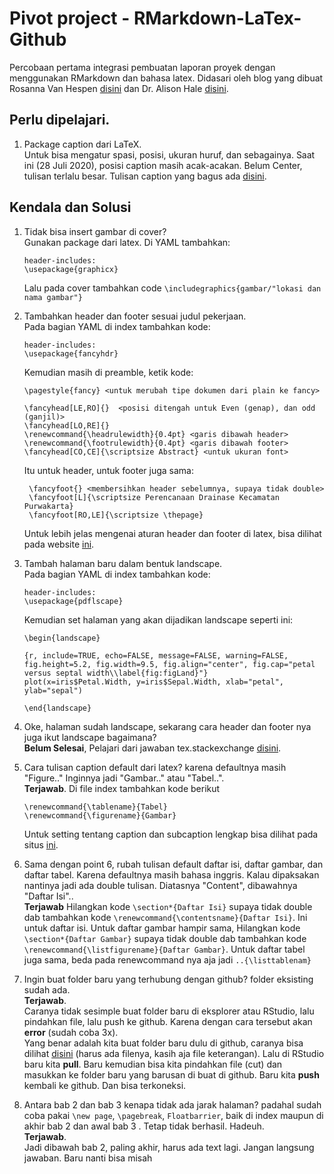 # Pivot project - RMarkdown-LaTex-Github

Percobaan pertama integrasi pembuatan laporan proyek dengan menggunakan RMarkdown dan bahasa latex. Didasari oleh blog yang dibuat Rosanna Van Hespen [disini](https://www.rosannavanhespen.nl/thesis_in_rmarkdown/) dan Dr. Alison Hale [disini](https://achale.gitlab.io/tutorialmarkdownthesis/).

## Perlu dipelajari.
1. Package caption dari LaTeX.  
   Untuk bisa mengatur spasi, posisi, ukuran huruf, dan sebagainya. Saat ini (28 Juli 2020), posisi caption masih acak-acakan. Belum Center, tulisan terlalu besar. Tulisan caption yang bagus ada [disini](http://www.peteryu.ca/tutorials/publishing/latex_captions). 

## Kendala dan Solusi
1. Tidak bisa insert gambar di cover?  
   Gunakan package dari latex. Di YAML tambahkan:  
   ```
   header-includes: 
   \usepackage{graphicx}
   ```
   Lalu pada cover tambahkan code `\includegraphics{gambar/"lokasi dan nama gambar"}`  
2. Tambahkan header dan footer sesuai judul pekerjaan.  
   Pada bagian YAML di index tambahkan kode:
   ```
   header-includes:
   \usepackage{fancyhdr}
   ```  
   Kemudian masih di preamble, ketik kode:
   ```
   \pagestyle{fancy} <untuk merubah tipe dokumen dari plain ke fancy>

   \fancyhead[LE,RO]{}  <posisi ditengah untuk Even (genap), dan odd (ganjil)>
   \fancyhead[LO,RE]{} 
   \renewcommand{\headrulewidth}{0.4pt} <garis dibawah header>
   \renewcommand{\footrulewidth}{0.4pt} <garis dibawah footer>
   \fancyhead[CO,CE]{\scriptsize Abstract} <untuk ukuran font>
   ```   
   Itu untuk header, untuk footer juga sama:
   ```
    \fancyfoot{} <membersihkan header sebelumnya, supaya tidak double>
    \fancyfoot[L]{\scriptsize Perencanaan Drainase Kecamatan Purwakarta}
    \fancyfoot[RO,LE]{\scriptsize \thepage} 
   ```  
   Untuk lebih jelas mengenai aturan header dan footer di latex, bisa dilihat pada website [ini](https://texblog.org/2007/11/07/headerfooter-in-latex-with-fancyhdr/).

3. Tambah halaman baru dalam bentuk landscape.  
    Pada bagian YAML di index tambahkan kode:
   ```
   header-includes:
   \usepackage{pdflscape}
   ```
   Kemudian set halaman yang akan dijadikan landscape seperti ini:
    ```   
   \begin{landscape}
    
    {r, include=TRUE, echo=FALSE, message=FALSE, warning=FALSE, fig.height=5.2, fig.width=9.5, fig.align="center", fig.cap="petal versus septal width\\label{fig:figLand}"}
    plot(x=iris$Petal.Width, y=iris$Sepal.Width, xlab="petal", ylab="sepal")
    
    \end{landscape}
    ```  

4. Oke, halaman sudah landscape, sekarang cara header dan footer nya juga ikut landscape bagaimana?  
   **Belum Selesai**, Pelajari dari jawaban tex.stackexchange [disini](https://tex.stackexchange.com/questions/444913/how-do-i-rotate-a-header-and-footer-in-latex-landscape-page?rq=1).

5. Cara tulisan caption default dari latex? karena defaultnya masih "Figure.." Inginnya jadi "Gambar.." atau "Tabel..".  
**Terjawab**. Di file index tambahkan kode berikut

   ```
   \renewcommand{\tablename}{Tabel}
   \renewcommand{\figurename}{Gambar}
   ```
   
   Untuk setting tentang caption dan subcaption lengkap bisa dilihat pada  situs [ini](http://www.peteryu.ca/tutorials/publishing/latex_captions).

6. Sama dengan point 6, rubah tulisan default daftar isi, daftar gambar, dan daftar tabel. Karena defaultnya masih bahasa inggris. Kalau dipaksakan nantinya jadi ada double tulisan. Diatasnya "Content", dibawahnya "Daftar Isi"..  
   **Terjawab**
   Hilangkan kode `\section*{Daftar Isi}` supaya tidak double dab tambahkan kode `\renewcommand{\contentsname}{Daftar Isi}`. Ini untuk daftar isi.
   Untuk daftar gambar hampir sama, Hilangkan kode `\section*{Daftar Gambar}` supaya tidak double dab tambahkan kode `\renewcommand{\listfigurename}{Daftar Gambar}`.
   Untuk daftar tabel juga sama, beda pada renewcommand nya aja jadi `..{\listtablenam}` 

7. Ingin buat folder baru yang terhubung dengan github? folder eksisting sudah ada.  
   **Terjawab**.  
   Caranya tidak sesimple buat folder baru di eksplorer atau RStudio, lalu pindahkan file, lalu push ke github. Karena dengan cara tersebut akan **error** (sudah coba 3x).  
   Yang benar adalah kita buat folder baru dulu di github, caranya bisa dilihat [disini](https://stackoverflow.com/questions/12258399/how-do-i-create-a-folder-in-a-github-repository) (harus ada filenya, kasih aja file keterangan). Lalu di RStudio baru kita **pull**. Baru kemudian bisa kita pindahkan file (cut) dan masukkan ke folder baru yang barusan di buat di github. Baru kita **push** kembali ke github. Dan bisa terkoneksi.
   
8. Antara bab 2 dan bab 3 kenapa tidak ada jarak halaman? padahal sudah coba pakai `\new page`, `\pagebreak`, `Floatbarrier`, baik di index maupun di akhir bab 2 dan awal bab 3 . Tetap tidak berhasil. Hadeuh.  
   **Terjawab**.  
   Jadi dibawah bab 2, paling akhir, harus ada text lagi. Jangan langsung jawaban. Baru nanti bisa misah